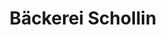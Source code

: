 ---
title: "Bäckerei Schollin"
url: /voerde-niederrhein/baeckerei-schollin-bahnhofstrasse/
shop: Bäckerei
---